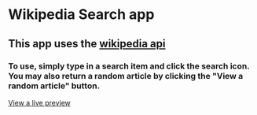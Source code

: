 # Wikipedia Search app
## This app uses the [wikipedia api](https://www.mediawiki.org/wiki/API:Main_page)

### To use, simply type in a search item and click the search icon. You may also return a random article by clicking the "View a random article" button.

[View a live preview](http://codepen.io/CrumpDev31/full/qNKVzb/)

